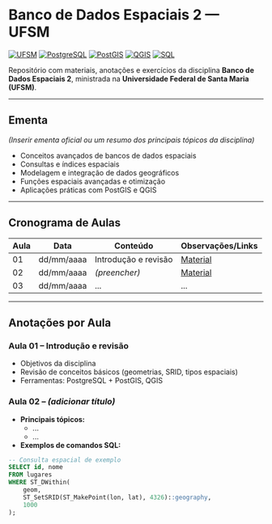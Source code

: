 # Banco de Dados Espaciais 2 — UFSM

[![UFSM](https://img.shields.io/badge/UFSM-Universidade%20Federal%20de%20Santa%20Maria-blue)](https://www.ufsm.br)
[![PostgreSQL](https://img.shields.io/badge/PostgreSQL-14+-336791?logo=postgresql&logoColor=white)](https://www.postgresql.org/)
[![PostGIS](https://img.shields.io/badge/PostGIS-3.3+-A6CE39?logo=postgis&logoColor=white)](https://postgis.net/)
[![QGIS](https://img.shields.io/badge/QGIS-3.30+-93b023?logo=qgis&logoColor=white)](https://qgis.org/)
[![SQL](https://img.shields.io/badge/SQL-Structured%20Query%20Language-lightgrey)](https://en.wikipedia.org/wiki/SQL)

Repositório com materiais, anotações e exercícios da disciplina **Banco de Dados Espaciais 2**, ministrada na **Universidade Federal de Santa Maria (UFSM)**.

---

## Ementa
*(Inserir ementa oficial ou um resumo dos principais tópicos da disciplina)*

- Conceitos avançados de bancos de dados espaciais  
- Consultas e índices espaciais  
- Modelagem e integração de dados geográficos  
- Funções espaciais avançadas e otimização  
- Aplicações práticas com PostGIS e QGIS

---

## Cronograma de Aulas

| Aula | Data       | Conteúdo | Observações/Links |
|------|------------|----------|-------------------|
| 01   | dd/mm/aaaa | Introdução e revisão | [Material](aulas/aula-01.md) |
| 02   | dd/mm/aaaa | *(preencher)* | [Material](aulas/aula-02.md) |
| 03   | dd/mm/aaaa | ... | ... |

---

## Anotações por Aula

### Aula 01 – Introdução e revisão
- Objetivos da disciplina  
- Revisão de conceitos básicos (geometrias, SRID, tipos espaciais)  
- Ferramentas: PostgreSQL + PostGIS, QGIS

### Aula 02 – *(adicionar título)*
- **Principais tópicos:**  
  - ...
  - ...
- **Exemplos de comandos SQL:**  
```sql
-- Consulta espacial de exemplo
SELECT id, nome
FROM lugares
WHERE ST_DWithin(
    geom,
    ST_SetSRID(ST_MakePoint(lon, lat), 4326)::geography,
    1000
);
